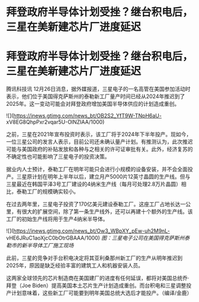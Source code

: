 # 拜登政府半导体计划受挫？继台积电后，三星在美新建芯片厂进度延迟

# 拜登政府半导体计划受挫？继台积电后，三星在美新建芯片厂进度延迟

腾讯科技讯
12月26日消息，据外媒报道，三星电子的一名高管在美国参加活动时表示，他们位于美国得克萨斯州的泰勒新工厂量产时间已经从2024年推迟到了2025年。这一变动可能会对拜登政府增加美国半导体供应的计划造成重创。

![](https://inews.gtimg.com/news_bt/OB2S2_YfT9W-TNpH6aU-
xV8EG8QhpPxr2vqar5U-OlNZIAA/1000)

之前，三星在2021年宣布投资时表示，该工厂将于2024年下半年投产。现如今，一位三星公司的发言人表示，目前公司还未确认量产计划。有推测认为，此次推迟可能与美国政府的补贴发放和各种与之相关的许可证审批有关。此外，经济复苏的不确定性也可能影响了三星电子的投资决策。

据业内人士预计，泰勒工厂在明年可能只会进行小规模的设备安装，并不会全面投产。三星原计划在明年上半年以后，建立月产5000片12英寸晶圆的生产线。但与三星最近在韩国平泽3号工厂建设的4纳米生产线（每月可处理2.8万片晶圆）相比，泰勒工厂的规模确实较小。

在过去两年里，三星电子投资了170亿美元建设泰勒工厂。这座工厂占地长达一公里，有很大的扩展空间，除了第一条生产线外，还可以再建十个额外的生产线。该工厂的初始生产线将用于生产4纳米半导体。

![](https://inews.gtimg.com/news_bt/Ow3_WBpXY_pEw-uh2M9nL-
vHE6JRuC1aoXjcC0bOtrGBAAA/1000) _图：三星电子公司在美国得克萨斯州泰勒市的新半导体工厂施工现场_

此前，三星的竞争对手台积电决定将其亚利桑那州新工厂的生产从明年推迟到2025年，原因是缺乏经验丰富的建筑工人和机器安装人员。

这两家全球领先的芯片制造商在美国建厂的进度有任何延误，都将对美国总统乔·拜登（Joe
Biden）提高美国本土芯片生产计划造成重创。而台积电和三星调整投产计划意味着，这些新工厂可能要到明年美国总统大选后才能投产。（编译/金鹿）

